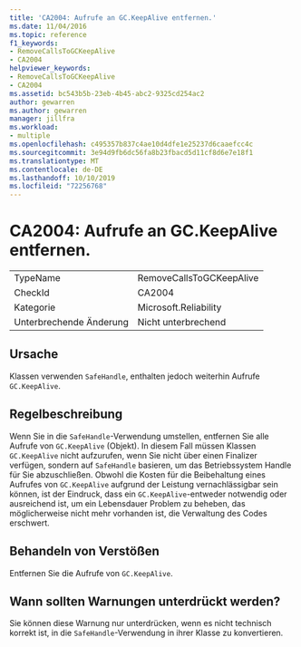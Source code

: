 ```yaml
---
title: 'CA2004: Aufrufe an GC.KeepAlive entfernen.'
ms.date: 11/04/2016
ms.topic: reference
f1_keywords:
- RemoveCallsToGCKeepAlive
- CA2004
helpviewer_keywords:
- RemoveCallsToGCKeepAlive
- CA2004
ms.assetid: bc543b5b-23eb-4b45-abc2-9325cd254ac2
author: gewarren
ms.author: gewarren
manager: jillfra
ms.workload:
- multiple
ms.openlocfilehash: c495357b837c4ae10d4dfe1e25237d6caaefcc4c
ms.sourcegitcommit: 3e94d9fb6dc56fa8b23fbacd5d11cf8d6e7e18f1
ms.translationtype: MT
ms.contentlocale: de-DE
ms.lasthandoff: 10/10/2019
ms.locfileid: "72256768"
---
```

# <a name="ca2004-remove-calls-to-gckeepalive"></a>CA2004: Aufrufe an GC.KeepAlive entfernen.

|||
|-|-|
|TypeName|RemoveCallsToGCKeepAlive|
|CheckId|CA2004|
|Kategorie|Microsoft.Reliability|
|Unterbrechende Änderung|Nicht unterbrechend|

## <a name="cause"></a>Ursache
Klassen verwenden `SafeHandle`, enthalten jedoch weiterhin Aufrufe `GC.KeepAlive`.

## <a name="rule-description"></a>Regelbeschreibung
Wenn Sie in die `SafeHandle`-Verwendung umstellen, entfernen Sie alle Aufrufe von `GC.KeepAlive` (Objekt). In diesem Fall müssen Klassen `GC.KeepAlive` nicht aufzurufen, wenn Sie nicht über einen Finalizer verfügen, sondern auf `SafeHandle` basieren, um das Betriebssystem Handle für Sie abzuschließen.  Obwohl die Kosten für die Beibehaltung eines Aufrufes von `GC.KeepAlive` aufgrund der Leistung vernachlässigbar sein können, ist der Eindruck, dass ein `GC.KeepAlive`-entweder notwendig oder ausreichend ist, um ein Lebensdauer Problem zu beheben, das möglicherweise nicht mehr vorhanden ist, die Verwaltung des Codes erschwert.

## <a name="how-to-fix-violations"></a>Behandeln von Verstößen
Entfernen Sie die Aufrufe von `GC.KeepAlive`.

## <a name="when-to-suppress-warnings"></a>Wann sollten Warnungen unterdrückt werden?
Sie können diese Warnung nur unterdrücken, wenn es nicht technisch korrekt ist, in die `SafeHandle`-Verwendung in ihrer Klasse zu konvertieren.